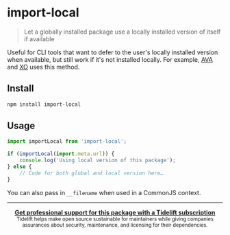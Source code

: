 # import-local

> Let a globally installed package use a locally installed version of itself if available

Useful for CLI tools that want to defer to the user's locally installed version when available, but still work if it's
not installed locally. For example, [AVA](https://avajs.dev) and [XO](https://github.com/xojs/xo) uses this method.

## Install

```sh
npm install import-local
```

## Usage

```js
import importLocal from 'import-local';

if (importLocal(import.meta.url)) {
	console.log('Using local version of this package');
} else {
	// Code for both global and local version here…
}
```

You can also pass in `__filename` when used in a CommonJS context.

---

<div align="center">
	<b>
		<a href="https://tidelift.com/subscription/pkg/npm-import-local?utm_source=npm-import-local&utm_medium=referral&utm_campaign=readme">Get professional support for this package with a Tidelift subscription</a>
	</b>
	<br>
	<sub>
		Tidelift helps make open source sustainable for maintainers while giving companies<br>assurances about security, maintenance, and licensing for their dependencies.
	</sub>
</div>
